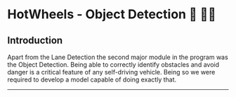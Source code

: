 # HotWheels - Object Detection 🚏 🚶‍♂️
## Introduction
Apart from the Lane Detection the second major module in the program was the Object Detection. Being able to correctly identify obstacles and avoid danger is a critical feature of any self-driving vehicle. Being so we were required to develop a model capable of doing exactly that.

___

